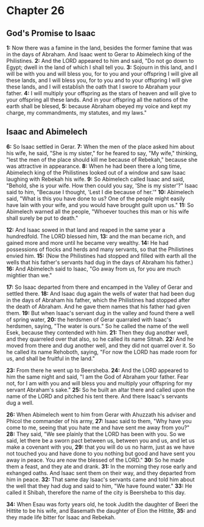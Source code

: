 # Chapter 26

## God's Promise to Isaac

**1:** Now there was a famine in the land, besides the former famine that was in the days of Abraham. And Isaac went to Gerar to Abimelech king of the Philistines.
**2:** And the LORD appeared to him and said, "Do not go down to Egypt; dwell in the land of which I shall tell you.
**3:** Sojourn in this land, and I will be with you and will bless you, for to you and your offspring I will give all these lands, and I will bless you, for to you and to your offspring I will give these lands, and I will establish the oath that I swore to Abraham your father.
**4:** I will multiply your offspring as the stars of heaven and will give to your offspring all these lands. And in your offspring all the nations of the earth shall be blesed,
**5:** because Abraham obeyed my voice and kept my charge, my commandments, my statutes, and my laws."

## Isaac and Abimelech

**6:** So Isaac settled in Gerar.
**7:** When the men of the place asked him about his wife, he said, "She is my sister," for he feared to say, "My wife," thinking, "lest the men of the place should kill me because of Rebekah," because she was attractive in appearance.
**8:** When he had been there a long time, Abimelech king of the Philistines looked out of a window and saw Isaac laughing with Rebekah his wife.
**9:** So Abimelech called Isaac and said, "Behold, she is your wife. How then could you say, 'She is my sister'?" Isaac said to him, "Because I thought, 'Lest I die because of her.'"
**10:** Abimelech said, "What is this you have done to us? One of the people might easily have lain with your wife, and you would have brought guilt upon us."
**11:** So Abimelech warned all the people, "Whoever touches this man or his wife shall surely be put to death."

**12:** And Isaac sowed in that land and reaped in the same year a hundredfold. The LORD blessed him,
**13:** and the man became rich, and gained more and more until he became very wealthy.
**14:** He had possessions of flocks and herds and many servants, so that the Philistines envied him.
**15:** (Now the Philistines had stopped and filled with earth all the wells that his father's servants had dug in the days of Abraham his father.)
**16:** And Abimelech said to Isaac, "Go away from us, for you are much mightier than we."

**17:** So Isaac departed from there and encamped in the Valley of Gerar and settled there.
**18:** And Isaac dug again the wells of water that had been dug in the days of Abraham his father, which the Philistines had stopped after the death of Abraham. And he gave them names that his father had given them.
**19:** But when Isaac's servant dug in the valley and found there a well of spring water,
**20:** the herdsmen of Gerar quarraled with Isaac's herdsmen, saying, "The water is ours." So he called the name of the well Esek, because they contended with him.
**21:** Then they dug another well, and they quarreled over that also, so he called its name Sitnah.
**22:** And he moved from there and dug another well, and they did not quarrel over it. So he called its name Rehoboth, saying, "For now the LORD has made room for us, and shall be fruitful in the land."

**23:** From there he went up to Beersheba.
**24:** And the LORD appeared to him the same night and said, "I am the God of Abraham your father. Fear not, for I am with you and will bless you and multiply your offspring for my servant Abraham's sake."
**25:** So he built an altar there and called upon the name of the LORD and pitched his tent there. And there Isaac's servants dug a well.

**26:** When Abimelech went to him from Gerar with Ahuzzath his adviser and Phicol the commander of his army,
**27:** Isaac said to them, "Why have you come to me, seeing that you hate me and have sent me away from you?"
**28:** They said, "We see plainly that the LORD has been with you. So we said, let there be a sworn pact between us, between you and us, and let us make a covenant with you,
**29:** that you will do us no harm, just as we have not touched you and have done to you nothing but good and have sent you away in peace. You are now the blessed of the LORD."
**30:** So he made them a feast, and they ate and drank.
**31:** In the morning they rose early and exhanged oaths. And Isaac sent them on their way, and they departed from him in peace.
**32:** That same day Isaac's servants came and told him about the well that they had dug and said to him, "We have found water."
**33:** He called it Shibah, therefore the name of the city is Beersheba to this day.

**34:** When Esau was forty years old, he took Judith the daughter of Beeri the Hittite to be his wife, and Basemath the daughter of Elon the Hittite,
**35:** and they made life bitter for Isaac and Rebekah.
